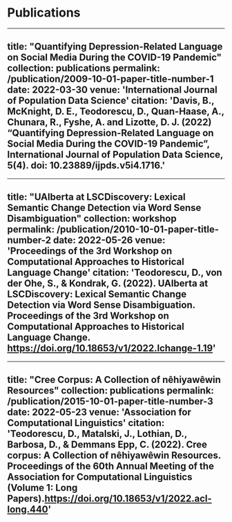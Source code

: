 # Publications

---
title: "Quantifying Depression-Related Language on Social Media During the COVID-19 Pandemic"
collection: publications
permalink: /publication/2009-10-01-paper-title-number-1
date: 2022-03-30
venue: 'International Journal of Population Data Science'
citation: 'Davis, B., McKnight, D. E., Teodorescu, D., Quan-Haase, A., Chunara, R., Fyshe, A. and Lizotte, D. J. (2022) “Quantifying Depression-Related Language on Social Media During the COVID-19 Pandemic”, International Journal of Population Data Science, 5(4). doi: 10.23889/ijpds.v5i4.1716.'
---

---
title: "UAlberta at LSCDiscovery: Lexical Semantic Change Detection via Word Sense Disambiguation"
collection: workshop
permalink: /publication/2010-10-01-paper-title-number-2
date: 2022-05-26
venue: 'Proceedings of the 3rd Workshop on Computational Approaches to Historical Language Change'
citation: 'Teodorescu, D., von der Ohe, S., & Kondrak, G. (2022). UAlberta at LSCDiscovery: Lexical Semantic Change Detection via Word Sense Disambiguation. Proceedings of the 3rd Workshop on Computational Approaches to Historical Language Change. https://doi.org/10.18653/v1/2022.lchange-1.19'
---

---
title: "Cree Corpus: A Collection of nêhiyawêwin Resources"
collection: publications
permalink: /publication/2015-10-01-paper-title-number-3
date: 2022-05-23
venue: 'Association for Computational Linguistics'
citation: 'Teodorescu, D., Matalski, J., Lothian, D., Barbosa, D., & Demmans Epp, C. (2022). Cree corpus: A Collection of nêhiyawêwin Resources. Proceedings of the 60th Annual Meeting of the Association for Computational Linguistics (Volume 1: Long Papers).https://doi.org/10.18653/v1/2022.acl-long.440'
---
